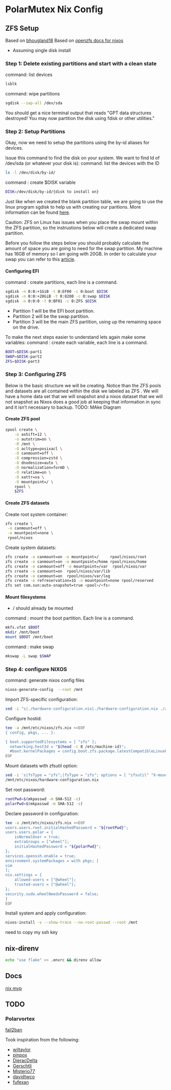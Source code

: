 # PolarMutex Nix Config

## ZFS Setup

Based on [bhougland18](https://github.com/bhougland18/nixos_config)
Based on [openzfs docs for nixos](https://openzfs.github.io/openzfs-docs/Getting%20Started/NixOS/Root%20on%20ZFS/1-preparation.html)

* Assuming single disk install

### Step 1: Delete existing partitions and start with a clean state
command: list devices
```bash
lsblk
```
command: wipe partitions
```bash
sgdisk --zap-all /dev/sda
```
You should get a nice terminal output that reads "GPT data structures destroyed! You may now partition the disk using fdisk or other utilities."

### Step 2: Setup Partitions

Okay, now we need to setup the partitions using the by-id aliases for devices.

Issue this command to find the disk on your system. We want to find Id of /dev/sda (or whatever your disk is):
command: list the devices with the ID
```bash
ls -l /dev/disk/by-id/
```
command : create $DISK variable
```bash
DISK=/dev/disk/by-id/{disk to install on}
```

Just like when we created the blank partition table, we are going to use the linux program sgdisk to help us with creating our paritions. More information can be found [here](https://fedoramagazine.org/managing-partitions-with-sgdisk/).

Caution: ZFS on Linux has issues when you place the swap mount within the ZFS partition, so the instrustions below will create a dedicated swap partition.

Before you follow the steps below you should probably calculate the amount of space you are going to need for the swap partition. My machine has 16GB of memory so I am going with 20GB. In order to calculate your swap you can refer to this [article](https://itsfoss.com/swap-size/).

#### Configuring EFI

command : create partitions, each line is a command.
```bash
sgdisk -n 0:0:+1GiB -t 0:EF00 -c 0:boot $DISK
sgdisk -n 0:0:+20GiB -t 0:8200 -c 0:swap $DISK
sgdisk -n 0:0:0 -t 0:BF01 -c 0:ZFS $DISK
```
* Partition 1 will be the EFI boot partition.
* Partition 2 will be the swap partition.
* Partition 3 will be the main ZFS partition, using up the remaining space on the drive.

To make the next steps easier to understand lets again make some variables:
command : create each variable, each line is a command.
```bash
BOOT=$DISK-part1
SWAP=$DISK-part2
ZFS=$DISK-part3
```

### Step 3: Configuring ZFS

Below is the basic structure we will be creating. Notice than the ZFS pools and datasets are all contained within the disk we labeled as ZFS . We will have a home data set that we will snapshot and a nixos dataset that we will not snapshot as Nixos does a good job at keeping that information in sync and it isn’t necessary to backup.
TODO: MAke Diagram

#### Create ZFS pool
```bash
zpool create \
    -o ashift=12 \
    -o autotrim=on \
    -R /mnt \
    -O acltype=posixacl \
    -O canmount=off \
    -O compression=zstd \
    -O dnodesize=auto \
    -O normalization=formD \
    -O relatime=on \
    -O xattr=sa \
    -O mountpoint=/ \
    rpool \
    $ZFS
```

#### Create ZFS datasets
Create root system container:
```bash
zfs create \
 -o canmount=off \
 -o mountpoint=none \
 rpool/nixos
```
Create system datasets:
```bash
zfs create -o canmount=on -o mountpoint=/     rpool/nixos/root
zfs create -o canmount=on -o mountpoint=/home rpool/nixos/home
zfs create -o canmount=off -o mountpoint=/var  rpool/nixos/var
zfs create -o canmount=on  rpool/nixos/var/lib
zfs create -o canmount=on  rpool/nixos/var/log
zfs create -o refreservation=1G -o mountpoint=none rpool/reserved
zfs set com.sun:auto-snapshot=true <pool>/<fs>
```

#### Mount filesystems
* / should already be mounted

command : mount the boot partition. Each line is a command.
```bash
mkfs.vfat $BOOT
mkdir /mnt/boot
mount $BOOT /mnt/boot
```

command : make swap
```bash
mkswap -L swap $SWAP
```

### Step 4: configure NIXOS
command: generate nixos config files
```bash
nixos-generate-config  --root /mnt
```
Import ZFS-specific configuration:
```bash
sed -i "s|./hardware-configuration.nix|./hardware-configuration.nix ./zfs.nix|g" /mnt/etc/nixos/configuration.nix
```
Configure hostid:
```bash
tee -a /mnt/etc/nixos/zfs.nix <<EOF
{ config, pkgs, ... }:

{ boot.supportedFilesystems = [ "zfs" ];
  networking.hostId = "$(head -c 8 /etc/machine-id)";
  #boot.kernelPackages = config.boot.zfs.package.latestCompatibleLinuxPackages;
EOF
```
Mount datasets with zfsutil option:
```bash
sed -i 's|fsType = "zfs";|fsType = "zfs"; options = [ "zfsutil" "X-mount.mkdir" ];|g' \
/mnt/etc/nixos/hardware-configuration.nix
```
Set root password:
```bash
rootPwd=$(mkpasswd -m SHA-512 -s)
polarPwd=$(mkpasswd -m SHA-512 -s)
```
Declare password in configuration:
```bash
tee -a /mnt/etc/nixos/zfs.nix <<EOF
users.users.root.initialHashedPassword = "${rootPwd}";
users.users.polar = {
    isNormalUser = true;
    extraGroups = ["wheel"];
    initialHashedPassword = "${polarPwd}";
};
services.openssh.enable = true;
environment.systemPackages = with pkgs; [
vim
];
nix.settings = {
    allowed-users = ["@wheel"];
    trusted-users = ["@wheel"];
};
security.sudo.wheelNeedsPassword = false;
}
EOF
```
Install system and apply configuration:
```bash
nixos-install -v --show-trace --no-root-passwd --root /mnt
```

need to copy my ssh key






## nix-direnv

```bash
echo "use flake" >> .envrc && direnv allow
```

## Docs
[nix mvp](https://gist.github.com/edolstra/40da6e3a4d4ee8fd019395365e0772e7)

## TODO
### Polarvortex
[fail2ban](https://github.com/Icy-Thought/Snowflake/blob/main/modules/services/fail2ban.nixhttps://github.com/Icy-Thought/Snowflake/blob/main/modules/services/fail2ban.nix)

Took inspiration from the following:

- [wiltaylor](https://github.com/wiltaylor/dotfiles)
- [pinpox](https://github.com/pinpox/nixos)
- [DieracDelta](https://github.com/DieracDelta/flakes)
- [Gerschtli](https://github.com/Gerschtli/nix-config)
- [Misterio77](https://github.com/Misterio77/nix-config)
- [davidtwco](https://github.com/davidtwco/veritas)
- [fufexan](https://github.com/fufexan/dotfiles)
